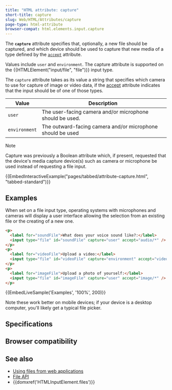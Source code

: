 ```yaml
---
title: "HTML attribute: capture"
short-title: capture
slug: Web/HTML/Attributes/capture
page-type: html-attribute
browser-compat: html.elements.input.capture
---
```




The **`capture`** attribute specifies that, optionally, a new file should be captured, and which device should be used to capture that new media of a type defined by the [`accept`](/Web/HTML/Attributes/accept) attribute.

Values include `user` and `environment`. The capture attribute is supported on the {{HTMLElement("input/file", "file")}} input type.

The `capture` attribute takes as its value a string that specifies which camera to use for capture of image or video data, if the [accept](/Web/HTML/Attributes/accept) attribute indicates that the input should be of one of those types.

| Value         | Description                                                |
| ------------- | ---------------------------------------------------------- |
| `user`        | The user-facing camera and/or microphone should be used.   |
| `environment` | The outward-facing camera and/or microphone should be used |

> [!NOTE]
> Capture was previously a Boolean attribute which, if present, requested that the device's media capture device(s) such as camera or microphone be used instead of requesting a file input.

{{EmbedInteractiveExample("pages/tabbed/attribute-capture.html", "tabbed-standard")}}

## Examples

When set on a file input type, operating systems with microphones and cameras will display a user interface allowing the selection from an existing file or the creating of a new one.

```html
<p>
  <label for="soundFile">What does your voice sound like?:</label>
  <input type="file" id="soundFile" capture="user" accept="audio/*" />
</p>
<p>
  <label for="videoFile">Upload a video:</label>
  <input type="file" id="videoFile" capture="environment" accept="video/*" />
</p>
<p>
  <label for="imageFile">Upload a photo of yourself:</label>
  <input type="file" id="imageFile" capture="user" accept="image/*" />
</p>
```

{{EmbedLiveSample('Examples', '100%', 200)}}

Note these work better on mobile devices; if your device is a desktop computer, you'll likely get a typical file picker.

## Specifications



## Browser compatibility



## See also

- [Using files from web applications](/Web/API/File_API/Using_files_from_web_applications)
- [File API](/Web/API/File)
- {{domxref('HTMLInputElement.files')}}
